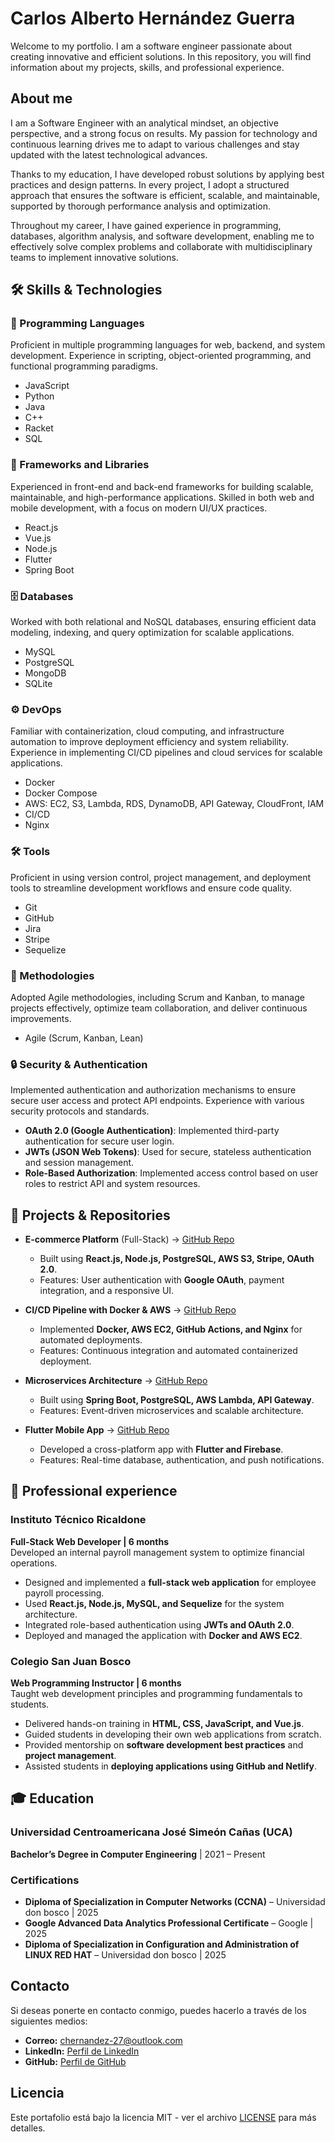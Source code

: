 # Carlos Alberto Hernández Guerra

Welcome to my portfolio. I am a software engineer passionate about creating innovative and efficient solutions. In this repository, you will find information about my projects, skills, and professional experience.

## About me

I am a Software Engineer with an analytical mindset, an objective perspective, and a strong focus on results. My passion for technology and continuous learning drives me to adapt to various challenges and stay updated with the latest technological advances.

Thanks to my education, I have developed robust solutions by applying best practices and design patterns. In every project, I adopt a structured approach that ensures the software is efficient, scalable, and maintainable, supported by thorough performance analysis and optimization.

Throughout my career, I have gained experience in programming, databases, algorithm analysis, and software development, enabling me to effectively solve complex problems and collaborate with multidisciplinary teams to implement innovative solutions.

## 🛠️ Skills & Technologies  

### 📌 Programming Languages  
Proficient in multiple programming languages for web, backend, and system development. Experience in scripting, object-oriented programming, and functional programming paradigms.  
- JavaScript  
- Python  
- Java  
- C++  
- Racket  
- SQL  

### 🚀 Frameworks and Libraries  
Experienced in front-end and back-end frameworks for building scalable, maintainable, and high-performance applications. Skilled in both web and mobile development, with a focus on modern UI/UX practices.  
- React.js  
- Vue.js  
- Node.js  
- Flutter  
- Spring Boot  

### 🗄️ Databases  
Worked with both relational and NoSQL databases, ensuring efficient data modeling, indexing, and query optimization for scalable applications.  
- MySQL  
- PostgreSQL  
- MongoDB  
- SQLite  

### ⚙️ DevOps  
Familiar with containerization, cloud computing, and infrastructure automation to improve deployment efficiency and system reliability. Experience in implementing CI/CD pipelines and cloud services for scalable applications.  
- Docker  
- Docker Compose  
- AWS: EC2, S3, Lambda, RDS, DynamoDB, API Gateway, CloudFront, IAM  
- CI/CD  
- Nginx  

### 🛠️ Tools  
Proficient in using version control, project management, and deployment tools to streamline development workflows and ensure code quality.  
- Git  
- GitHub  
- Jira  
- Stripe  
- Sequelize  

### 🔄 Methodologies  
Adopted Agile methodologies, including Scrum and Kanban, to manage projects effectively, optimize team collaboration, and deliver continuous improvements.  
- Agile (Scrum, Kanban, Lean)  

### 🔒 Security & Authentication  
Implemented authentication and authorization mechanisms to ensure secure user access and protect API endpoints. Experience with various security protocols and standards.  
- **OAuth 2.0 (Google Authentication)**: Implemented third-party authentication for secure user login.  
- **JWTs (JSON Web Tokens)**: Used for secure, stateless authentication and session management.  
- **Role-Based Authorization**: Implemented access control based on user roles to restrict API and system resources.   

## 📂 Projects & Repositories  
- **E-commerce Platform** (Full-Stack) → [GitHub Repo](https://github.com/yourusername/ecommerce-platform)  
  - Built using **React.js, Node.js, PostgreSQL, AWS S3, Stripe, OAuth 2.0**.  
  - Features: User authentication with **Google OAuth**, payment integration, and a responsive UI.  

- **CI/CD Pipeline with Docker & AWS** → [GitHub Repo](https://github.com/yourusername/ci-cd-pipeline)  
  - Implemented **Docker, AWS EC2, GitHub Actions, and Nginx** for automated deployments.  
  - Features: Continuous integration and automated containerized deployment.  

- **Microservices Architecture** → [GitHub Repo](https://github.com/yourusername/microservices-app)  
  - Built using **Spring Boot, PostgreSQL, AWS Lambda, API Gateway**.  
  - Features: Event-driven microservices and scalable architecture.  

- **Flutter Mobile App** → [GitHub Repo](https://github.com/yourusername/flutter-app)  
  - Developed a cross-platform app with **Flutter and Firebase**.  
  - Features: Real-time database, authentication, and push notifications.  


## 💼 Professional experience  

### **Instituto Técnico Ricaldone**  
**Full-Stack Web Developer | 6 months**  
Developed an internal payroll management system to optimize financial operations.  
- Designed and implemented a **full-stack web application** for employee payroll processing.  
- Used **React.js, Node.js, MySQL, and Sequelize** for the system architecture.  
- Integrated role-based authentication using **JWTs and OAuth 2.0**.  
- Deployed and managed the application with **Docker and AWS EC2**.  

### **Colegio San Juan Bosco**  
**Web Programming Instructor | 6 months**  
Taught web development principles and programming fundamentals to students.  
- Delivered hands-on training in **HTML, CSS, JavaScript, and Vue.js**.  
- Guided students in developing their own web applications from scratch.  
- Provided mentorship on **software development best practices** and **project management**.  
- Assisted students in **deploying applications using GitHub and Netlify**. 

## 🎓 Education  

### **Universidad Centroamericana José Simeón Cañas (UCA)**  
**Bachelor’s Degree in Computer Engineering** | 2021 – Present  

### **Certifications**  
- **Diploma of Specialization in Computer Networks (CCNA)** – Universidad don bosco | 2025  
- **Google Advanced Data Analytics Professional Certificate** – Google | 2025  
- **Diploma of Specialization in Configuration and Administration of LINUX RED HAT** – Universidad don bosco | 2025 

## Contacto

Si deseas ponerte en contacto conmigo, puedes hacerlo a través de los siguientes medios:

- **Correo:** [chernandez-27@outlook.com](mailto:chernandez-27@outlook.com)
- **LinkedIn:** [Perfil de LinkedIn](URL_DEL_PERFIL)
- **GitHub:** [Perfil de GitHub](URL_DEL_PERFIL)

## Licencia

Este portafolio está bajo la licencia MIT - ver el archivo [LICENSE](LICENSE) para más detalles.
